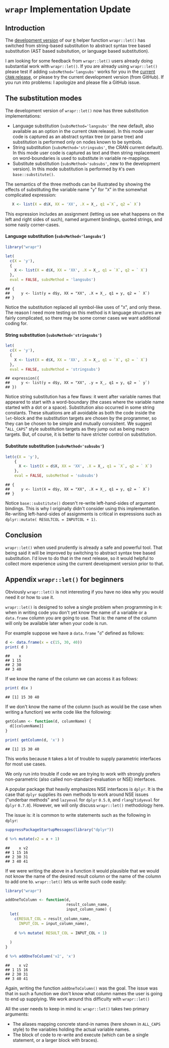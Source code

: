`wrapr` Implementation Update
=============================

Introduction
------------

The [development version](https://github.com/WinVector/wrapr) of our [`R`](https://cran.r-project.org) helper function `wrapr::let()` has switched from string-based substitution to abstract syntax tree based substitution (AST based subsitution, or language based substitution).

I am looking for some feedback from `wrapr::let()` users already doing substantial work with `wrapr::let()`. If you are already using `wrapr::let()` please test if adding `subsMethod='langsubs'` works for you in the [current `CRAN` release](https://CRAN.R-project.org/package=wrapr), or please try the current development version (from GitHub). If you run into problems: I apologize and please file a GitHub issue.

The substitution modes
----------------------

The development version of `wrapr::let()` now has three substitution implementations:

-   Language substitution (`subsMethod='langsubs'` the new default, also available as an option in the current `CRAN` release). In this mode user code is captured as an abstract syntax tree (or parse tree) and substitution is performed only on nodes known to be symbols.
-   String substitution (`subsMethod='stringsubs'`, the CRAN current default). In this mode user code is captured as text and then string replacement on word-boundaries is used to substitute in variable re-mappings.
-   Substitute substitution (`subsMethod='subsubs'`, new to the development version). In this mode substitution is performed by `R`'s own `base::substitute()`.

The semantics of the three methods can be illustrated by showing the effects of substituting the variable name "`y`" for "`X`" in the somewhat complicated expression:

``` r
   X <- list(X = d$X, XX = 'XX', .X = X_, q1 =`X`, q2 =` X`)
```

This expression includes an assignment (letting us see what happens on the left and right sides of such), named argument bindings, quoted strings, and some nasty corner-cases.

#### Language substitution (`subsMethod='langsubs'`)

``` r
library("wrapr")

let(
  c(X = 'y'), 
  {
    X <- list(X = d$X, XX = 'XX', .X = X_, q1 = `X`, q2 = ` X`)
  }, 
  eval = FALSE, subsMethod = 'langsubs')
```

    ## {
    ##     y <- list(y = d$y, XX = "XX", .X = X_, q1 = y, q2 = ` X`)
    ## }

Notice the substitution replaced all symbol-like uses of "`X`", and only these. The reason I need more testing on this method is `R` language structures are fairly complicated, so there may be some corner cases we want additional coding for.

#### String substitution (`subsMethod='stringsubs'`)

``` r
let(
  c(X = 'y'), 
  {
    X <- list(X = d$X, XX = 'XX', .X = X_, q1 = `X`, q2 = ` X`)
  }, 
  eval = FALSE, subsMethod = 'stringsubs')
```

    ## expression({
    ##     y <- list(y = d$y, XX = "XX", .y = X_, q1 = y, q2 = ` y`)
    ## })

Notice string substitution has a few flaws: it went after variable names that appeared to start with a word-boundary (the cases where the variable name started with a dot or a space). Substitution also occurred in some string constants. These situations are all avoidable as both the code inside the `let`-block and the substitution targets are chosen by the programmer, so they can be chosen to be simple and mutually consisitent. We suggest "`ALL_CAPS`" style substitution targets as they jump out as being macro targets. But, of course, it is better to have stricter control on substitution.

#### Substitute substitution (`subsMethod='subsubs'`)

``` r
let(c(X = 'y'), 
    {
      X <- list(X = d$X, XX = 'XX', .X = X_, q1 = `X`, q2 = ` X`)
    }, 
    eval = FALSE, subsMethod = 'subsubs')
```

    ## {
    ##     y <- list(X = d$y, XX = "XX", .X = X_, q1 = y, q2 = ` X`)
    ## }

Notice `base::substitute()` doesn't re-write left-hand-sides of argument bindings. This is why I originally didn't consider using this implementation. Re-writing left-hand-sides of assignments is critical in expressions such as `dplyr::mutate( RESULTCOL = INPUTCOL + 1)`.

Conclusion
----------

`wrapr::let()` when used prudently is already a safe and powerful tool. That being said it will be improved by switching to abstract syntax tree based substitution. I'd love to do that in the next release, so it would helpful to collect more experience using the current development version prior to that.

Appendix `wrapr::let()` for beginners
-------------------------------------

Obviously `wrapr::let()` is not interesting if you have no idea why you would need it or how to use it.

`wrapr::let()` is designed to solve a single problem when programming in `R`: when in writing code you don't yet know the name of a variable or a `data.frame` column you are going to use. That is: the name of the column will only be available later when your code is run.

For example suppose we have a `data.frame` "`d`" defined as follows:

``` r
d <- data.frame(x = c(15, 30, 40))
print( d )
```

    ##    x
    ## 1 15
    ## 2 30
    ## 3 40

If we know the name of the column we can access it as follows:

``` r
print( d$x )
```

    ## [1] 15 30 40

If we don't know the name of the column (such as would be the case when writing a function) we write code like the following:

``` r
getColumn <- function(d, columnName) {
  d[[columnName]]
}

print( getColumn(d, 'x') )
```

    ## [1] 15 30 40

This works because `R` takes a lot of trouble to supply parametric interfaces for most use cases.

We only run into trouble if code we are trying to work with strongly prefers non-parametric (also called non-standard-evaluation or NSE) interfaces.

A popular package that heavily emphasizes NSE interfaces is `dplyr`. It is the case that `dplyr` supplies its own methods to work around NSE issues ("underbar methods" and `lazyeval` for `dplyr` `0.5.0`, and `rlang`/`tidyeval` for `dplyr` `0.7.0`). However, we will only discuss `wrapr::let()` methodology here.

The issue is: it is common to write statements such as the following in `dplyr`:

``` r
suppressPackageStartupMessages(library("dplyr"))

d %>% mutate(v2 = x + 1)
```

    ##    x v2
    ## 1 15 16
    ## 2 30 31
    ## 3 40 41

If we were writing the above in a function it would plausible that we would not know the name of the desired result column or the name of the column to add one to. `wrapr::let()` lets us write such code easily:

``` r
library("wrapr")

addOneToColumn <- function(d, 
                           result_column_name, 
                           input_column_name) {
  let(
    c(RESULT_COL = result_column_name,
      INPUT_COL = input_column_name),
    
    d %>% mutate( RESULT_COL = INPUT_COL + 1)
    
  )
}

d %>% addOneToColumn('v2', 'x')
```

    ##    x v2
    ## 1 15 16
    ## 2 30 31
    ## 3 40 41

Again, writing the function `addOneToColumn()` was the goal. The issue was that in such a function we don't know what column names the user is going to end up supplying. We work around this difficulty with `wrapr::let()`

All the user needs to keep in mind is: `wrapr::let()` takes two primary arguments:

-   The aliases mapping concrete stand-in names (here shown in `ALL_CAPS` style) to the variables holding the actual variable names.
-   The block of code to re-write and execute (which can be a single statement, or a larger block with braces).
